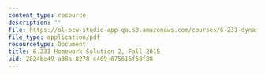 ```yaml
---
content_type: resource
description: ''
file: https://ol-ocw-studio-app-qa.s3.amazonaws.com/courses/6-231-dynamic-programming-and-stochastic-control-fall-2015/2824be49a38a8278c469075615f68f88_MIT6_231F15_Solution2.pdf
file_type: application/pdf
resourcetype: Document
title: 6.231 Homework Solution 2, Fall 2015
uid: 2824be49-a38a-8278-c469-075615f68f88
---
```


